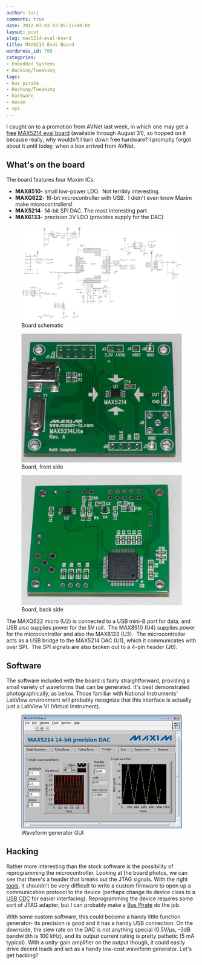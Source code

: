 ```yaml
---
author: tari
comments: true
date: 2012-07-03 03:05:11+00:00
layout: post
slug: max5214-eval-board
title: MAX5214 Eval Board
wordpress_id: 709
categories:
- Embedded Systems
- Hacking/Tweaking
tags:
- bus pirate
- Hacking/Tweaking
- hardware
- maxim
- spi
---
```


I caught on to a promotion from AVNet last week, in which one may get a
[free](http://www.em.avnet.com//en-us/design/featuredpromotions/Pages/Maxim-MAX5214LITE-Evaluation-Kit-and-Signal-Generator-Offer.aspx?intcmp=aehomepage_whatsnew_maximjuly)
[MAX5214 eval
board](http://www.maximintegrated.com/en/products/analog/data-converters/digital-to-analog-converters/MAX5214DACLITE.html)
(available through August 31), so hopped on it because really, why wouldn't I
turn down free hardware? I promptly forgot about it until today, when a box
arrived from AVNet.

## What's on the board

The board features four Maxim ICs:

  * **MAX8510**- small low-power LDO.  Not terribly interesting.
  * **MAXQ622**- 16-bit microcontroller with USB.  I didn't even know Maxim make microcontrollers!
  * **MAX5214**- 14-bit SPI DAC. The most interesting part.
  * **MAX6133**- precision 3V LDO (provides supply for the DAC)

<div>
    <figure>
        <img src="/images/2012/473912_3308372040576_1355710238_o.jpg" />
        <figcaption>Board schematic</figcaption>
    </figure>
    <figure>
        <img src="/images/2012/DSC_3109.jpg" />
        <figcaption>Board, front side</figcaption>
    </figure>
    <figure>
        <img src="/images/2012/DSC_3108.jpg" />
        <figcaption>Board, back side</figcaption>
    </figure>
</div>

The MAXQ622 micro (U2) is connected to a USB mini-B port for data, and USB also
supplies power for the 5V rail.  The MAX8510 (U4) supplies power for the
microcontroller and also the MAX6133 (U3).  The microcontroller acts as a USB
bridge to the MAX5214 DAC (U1), which it communicates with over SPI.  The SPI
signals are also broken out to a 4-pin header (J6).

## Software

The software included with the board is fairly straightforward, providing a
small variety of waveforms that can be generated. It's best demonstrated
photographically, as below. Those familiar with National Instruments' LabView
environment will probably recognize that this interface is actually just a
LabView VI (Virtual Instrument).

<figure>
    <img src="/images/2012/575412_3308374280632_1108603260_n.jpg" />
    <figcaption>Waveform generator GUI</figcaption>
</figure>

## Hacking

Rather more interesting than the stock software is the possibility of
reprogramming the microcontroller. Looking at the board photos, we can see that
there's a header that breaks out the JTAG signals. With the right
[tools](http://www.maximintegrated.com/en/products/microcontrollers/development_tools.cfm/view/low-power),
it shouldn't be very difficult to write a custom firmware to open up a
communication protocol to the device (perhaps change its device class to a [USB
CDC](https://en.wikipedia.org/wiki/USB_communications_device_class) for easier
interfacing). Reprogramming the device requires some sort of JTAG adapter, but I
can probably make a [Bus Pirate](/tag/bus-pirate) do the job.

With some custom software, this could become a handy little function generator-
its precision is good and it has a handy USB connection. On the downside, the
slew rate on the DAC is not anything special (0.5V/µs, -3dB bandwidth is 100
kHz), and its output current rating is pretty pathetic (5 mA typical). With a
unity-gain amplifier on the output though, it could easily drive decent loads
and act as a handy low-cost waveform generator. Let's get hacking?
